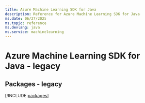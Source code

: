 ```yaml
---
title: Azure Machine Learning SDK for Java
description: Reference for Azure Machine Learning SDK for Java
ms.date: 06/27/2025
ms.topic: reference
ms.devlang: java
ms.service: machinelearning
---
```

# Azure Machine Learning SDK for Java - legacy
## Packages - legacy
[!INCLUDE [packages](machine-learning-index.md)]